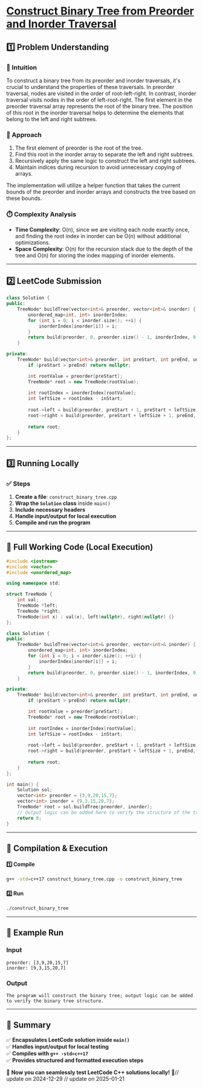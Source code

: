 # **[Construct Binary Tree from Preorder and Inorder Traversal](https://leetcode.com/problems/construct-binary-tree-from-preorder-and-inorder-traversal/description/)**  

## **1️⃣ Problem Understanding**  
### **📌 Intuition**  
To construct a binary tree from its preorder and inorder traversals, it's crucial to understand the properties of these traversals. In preorder traversal, nodes are visited in the order of root-left-right. In contrast, inorder traversal visits nodes in the order of left-root-right. The first element in the preorder traversal array represents the root of the binary tree. The position of this root in the inorder traversal helps to determine the elements that belong to the left and right subtrees.

### **🚀 Approach**  
1. The first element of preorder is the root of the tree.
2. Find this root in the inorder array to separate the left and right subtrees.
3. Recursively apply the same logic to construct the left and right subtrees.
4. Maintain indices during recursion to avoid unnecessary copying of arrays.
  
The implementation will utilize a helper function that takes the current bounds of the preorder and inorder arrays and constructs the tree based on these bounds.

### **⏱️ Complexity Analysis**  
- **Time Complexity**: O(n), since we are visiting each node exactly once, and finding the root index in inorder can be O(n) without additional optimizations.
- **Space Complexity**: O(n) for the recursion stack due to the depth of the tree and O(n) for storing the index mapping of inorder elements.

---  

## **2️⃣ LeetCode Submission**  
```cpp
class Solution {
public:
    TreeNode* buildTree(vector<int>& preorder, vector<int>& inorder) {
        unordered_map<int, int> inorderIndex; 
        for (int i = 0; i < inorder.size(); ++i) {
            inorderIndex[inorder[i]] = i; 
        }
        return build(preorder, 0, preorder.size() - 1, inorderIndex, 0);
    }

private:
    TreeNode* build(vector<int>& preorder, int preStart, int preEnd, unordered_map<int, int>& inorderIndex, int inStart) {
        if (preStart > preEnd) return nullptr; 

        int rootValue = preorder[preStart];
        TreeNode* root = new TreeNode(rootValue);
        
        int rootIndex = inorderIndex[rootValue];
        int leftSize = rootIndex - inStart; 
        
        root->left = build(preorder, preStart + 1, preStart + leftSize, inorderIndex, inStart);
        root->right = build(preorder, preStart + leftSize + 1, preEnd, inorderIndex, rootIndex + 1);
        
        return root;
    }
};
```  

---  

## **3️⃣ Running Locally**  
### **✅ Steps**  
1. **Create a file**: `construct_binary_tree.cpp`  
2. **Wrap the `Solution` class** inside `main()`  
3. **Include necessary headers**  
4. **Handle input/output for local execution**  
5. **Compile and run the program**  

---  

## **📝 Full Working Code (Local Execution)**  
```cpp
#include <iostream>
#include <vector>
#include <unordered_map>

using namespace std;

struct TreeNode {
    int val;
    TreeNode *left;
    TreeNode *right;
    TreeNode(int x) : val(x), left(nullptr), right(nullptr) {}
};

class Solution {
public:
    TreeNode* buildTree(vector<int>& preorder, vector<int>& inorder) {
        unordered_map<int, int> inorderIndex; 
        for (int i = 0; i < inorder.size(); ++i) {
            inorderIndex[inorder[i]] = i; 
        }
        return build(preorder, 0, preorder.size() - 1, inorderIndex, 0);
    }

private:
    TreeNode* build(vector<int>& preorder, int preStart, int preEnd, unordered_map<int, int>& inorderIndex, int inStart) {
        if (preStart > preEnd) return nullptr; 

        int rootValue = preorder[preStart];
        TreeNode* root = new TreeNode(rootValue);
        
        int rootIndex = inorderIndex[rootValue];
        int leftSize = rootIndex - inStart; 
        
        root->left = build(preorder, preStart + 1, preStart + leftSize, inorderIndex, inStart);
        root->right = build(preorder, preStart + leftSize + 1, preEnd, inorderIndex, rootIndex + 1);
        
        return root;
    }
};

int main() {
    Solution sol;
    vector<int> preorder = {3,9,20,15,7};
    vector<int> inorder = {9,3,15,20,7};
    TreeNode* root = sol.buildTree(preorder, inorder);
    // Output logic can be added here to verify the structure of the tree if needed.
    return 0;
}
```  

---  

## **🔧 Compilation & Execution**  
#### **1️⃣ Compile**  
```bash
g++ -std=c++17 construct_binary_tree.cpp -o construct_binary_tree
```  

#### **2️⃣ Run**  
```bash
./construct_binary_tree
```  

---  

## **🎯 Example Run**  
### **Input**  
```
preorder: [3,9,20,15,7]
inorder: [9,3,15,20,7]
```  
### **Output**  
```
The program will construct the binary tree; output logic can be added to verify the binary tree structure.
```  

---  

## **📌 Summary**  
✅ **Encapsulates LeetCode solution inside `main()`**  
✅ **Handles input/output for local testing**  
✅ **Compiles with `g++ -std=c++17`**  
✅ **Provides structured and formatted execution steps**  

🚀 **Now you can seamlessly test LeetCode C++ solutions locally!** 🚀// update on 2024-12-29
// update on 2025-01-21
